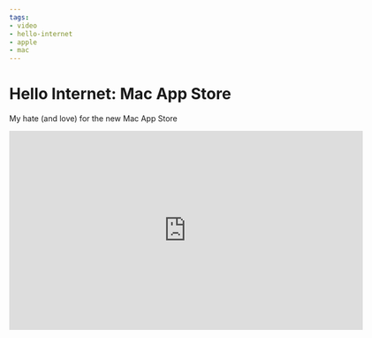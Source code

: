 ```yaml
---
tags:
- video
- hello-internet
- apple
- mac
---
```


# Hello Internet: Mac App Store

My hate (and love) for the new Mac App Store

<div class="video vimeo wide"><iframe src="
https://player.vimeo.com/video/16058530?title=0&amp;byline=0&amp;portrait=0&amp;color=f05b35" width="640" height="360" frameborder="0" webkitAllowFullScreen mozallowfullscreen allowFullScreen></iframe></div>
